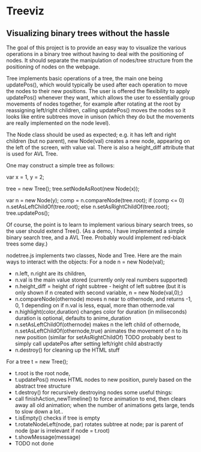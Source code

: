 Treeviz
=======

Visualizing binary trees without the hassle
--------

The goal of this project is to provide an easy way
to visualize the various operations in a binary tree
without having to deal with the positioning of nodes.
It should separate the manipulation of nodes/tree structure
from the positioning of nodes on the webpage.

Tree implements basic operations of a tree,
the main one being updatePos(),
which would typically be used after each operation
to move the nodes to their new positions.
The user is offered the flexibility to apply updatePos()
whenever they want, which allows the user to essentially
group movements of nodes together, for example
after rotating at the root by reassigning left/right children,
calling updatePos() moves the nodes so it looks like
entire subtrees move in unison (which they do but the movements
are really implemented on the node level).

The Node class should be used as expected;
e.g. it has left and right children (but no parent),
new Node(val) creates a new node, appearing on the left
of the screen, with value val.
There is also a height_diff attribute that is used for AVL Tree.

One may construct a simple tree as follows:

var x = 1, y = 2;

tree = new Tree();
tree.setNodeAsRoot(new Node(x));

var n = new Node(y);
comp = n.compareNode(tree.root);
if (comp <= 0)
	n.setAsLeftChildOf(tree.root);
else
	n.setAsRightChildOf(tree.root);
tree.updatePos();


Of course, the point is to learn to implement various binary search trees,
so the user should extend Tree().
(As a demo, I have implemented a simple binary search tree, and a AVL Tree.
Probably would implement red-black trees some day.)

nodetree.js implements two classes, Node and Tree.
Here are the main ways to interact with the objects:
For a node n = new Node(val);
- n.left, n.right are its children,
- n.val is the main value stored (currently only real numbers supported)
- n.height_diff = height of right subtree - height of left subtree
	(but it is only shown if n created with second variable, n = new Node(val,0);)
- n.compareNode(othernode) moves n near to othernode,
	and returns -1, 0, 1 depending on if n.val is less, equal, more than othernode.val
- n.highlight(color,duration) changes color for duration (in miliseconds)
	duration is optional, defaults to anime_duration
- n.setAsLeftChildOf(othernode) makes n the left child of othernode,
	n.setAsLeftChildOf(othernode,true) animates the movement of n to its new position
	(similar for setAsRightChildOf)
	TODO probably best to simply call updatePos after setting left/right child abstractly
- n.destroy() for cleaning up the HTML stuff

For a tree t = new Tree();
- t.root is the root node,
- t.updatePos() moves HTML nodes to new position,
	purely based on the abstract tree structure
- t.destroy() for recursively destroying nodes
some useful things:
- call finishAction_newTimeline() to force animation to end, then
	clears away all old animation;
	when the number of animations gets large, tends to slow down a lot..
- t.isEmpty() checks if tree is empty
- t.rotateNodeLeft(node, par) rotates subtree at node; par is parent of node
	(par is irrelevant if node = t.root)
- t.showMessage(message)
- TODO not done
